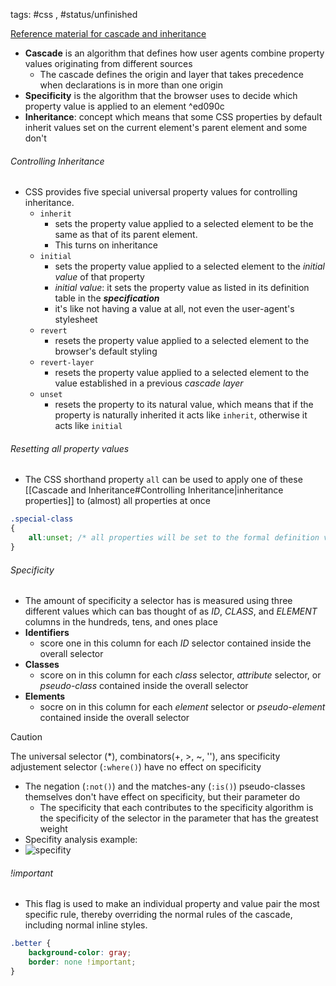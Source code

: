tags: #css , #status/unfinished 

[Reference material for cascade and inheritance](https://developer.mozilla.org/en-US/docs/Learn/CSS/Building_blocks/Cascade_and_inheritance)


- **Cascade** is an algorithm that defines how user agents combine property values originating from different sources
	- The cascade defines the origin and layer that takes precedence when declarations is in more than one origin
- **Specificity** is the algorithm that the browser uses to decide which property value is applied to an element ^ed090c
- **Inheritance**: concept which means that some CSS properties by default inherit values set on the current element's parent element and some don't
###### Controlling Inheritance
- CSS provides five special universal property values for controlling inheritance.
	- `inherit`
		- sets the property value applied to a selected element to be the same as that of its parent element.
		- This turns on inheritance
	- `initial`
		- sets the property value applied to a selected element to the _initial value_ of that property
		- _initial value_: it sets the property value as listed in its definition table in the **_specification_**
		- it's like not having a value at all, not even the user-agent's stylesheet
	- `revert`
		- resets the property value applied to a selected element to the browser's default styling
	- `revert-layer`
		- resets the property value applied to a selected element to the value established in a previous _cascade layer_
	- `unset`
		- resets the property to its natural value, which means that if the property is naturally inherited it acts like `inherit`, otherwise it acts like `initial`
###### Resetting all property values
- The CSS shorthand property `all` can be used to apply one of these [[Cascade and Inheritance#Controlling Inheritance|inheritance properties]] to (almost) all properties at once
``` css
.special-class
{
	all:unset; /* all properties will be set to the formal definition values*/
}
```

###### Specificity

- The amount of specificity a selector has is measured using three different values which can bas thought of as _ID_, _CLASS_, and _ELEMENT_ columns in the hundreds, tens, and ones place
- **Identifiers**
	- score one in this column for each _ID_ selector contained inside the overall selector
- **Classes**
	- score on in this column for each _class_ selector, _attribute_ selector, or _pseudo-class_ contained inside the overall selector
- **Elements**
	- socre on in this column for each _element_ selector or _pseudo-element_ contained inside the overall selector

>[!caution]
>The universal selector (*), combinators(+, >, ~, ''), ans specificity adjustement selector (`:where()`) have no effect on specificity

- The negation (`:not()`) and the matches-any (`:is()`) pseudo-classes themselves don't have effect on specificity, but their parameter do
	- The specificity that each contributes to the specificity algorithm is the specificity of the selector in the parameter that has the greatest weight
- Specifity analysis example:
- ![specifity](https://i.imgur.com/44dIWoo.jpg)

###### !important

- This flag is used to make an individual property and value pair the most specific rule, thereby overriding the normal rules of the cascade, including normal inline styles.
``` css
.better {
    background-color: gray;
    border: none !important;
}
```